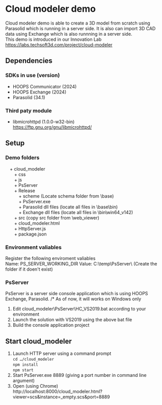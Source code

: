 # Cloud modeler demo
Cloud modeler demo is able to create a 3D model from scratch using Parasolid which is running in a server side. It is also can import 3D CAD data using Exchange which is also runnning in a server side. <br>
This demo is introduced in our Innovation Lab<br>
https://labs.techsoft3d.com/project/cloud-modeler

## Dependencies
### SDKs in use (version)
- HOOPS Communicator (2024)
- HOOPS Exchange (2024)
- Parasolid (34.1)

### Third paty module
- libmicrohttpd (1.0.0-w32-bin)<br>
  https://ftp.gnu.org/gnu/libmicrohttpd/

## Setup
### Demo folders
&emsp;+ cloud_modeler<br>
&emsp;&emsp;+ css<br>
&emsp;&emsp;+ js<br>
&emsp;&emsp;+ PsServer<br>
&emsp;&emsp;+ Release<br>
&emsp;&emsp;&emsp;+ scheme (Locate schema folder from <Parasolid SDK>\base)<br>
&emsp;&emsp;&emsp;+ PsServer.exe<br>
&emsp;&emsp;&emsp;+ Parasolid dll files (locate all files in <Parasolid SDK>\base\bin)<br>
&emsp;&emsp;&emsp;+ Exchange dll files (locate all files in <Exchange SDK>\bin\win64_v142)<br>
&emsp;&emsp;+ src (copy src folder from <Communicator SDK>\web_viewer)<br>
&emsp;&emsp;+ cloud_modeler.html<br>
&emsp;&emsp;+ HttpServer.js<br>
&emsp;&emsp;+ package.json<br>

### Environment valiables
Register the following enviroment valiables<br>
    Name: PS_SERVER_WORKING_DIR   Value: C:\temp\PsServer\ (Create the folder if it doen't exist)

### PsServer
PsServer is a server side console application which is using HOOPS Exchange, Parasolid. 
/* As of now, it will works on Windows only<br>
1. Edit cloud_modeler\PsServer\HC_VS2019.bat according to your environment
2. Launch the solution with VS2019 using the above bat file
3. Build the console application project

## Start cloud_modeler
1. Launch HTTP server using a command prompt<br>
    `cd …/cloud_modeler`<br>
    `npm install`<br>
    `npm start`<br>
2. Start PsServer.exe 8889 (giving a port number in command line argument)
3. Open (using Chrome)<br>
    http://localhost:8000/cloud_modeler.html?viewer=scs&instance=_empty.scs&port=8889

